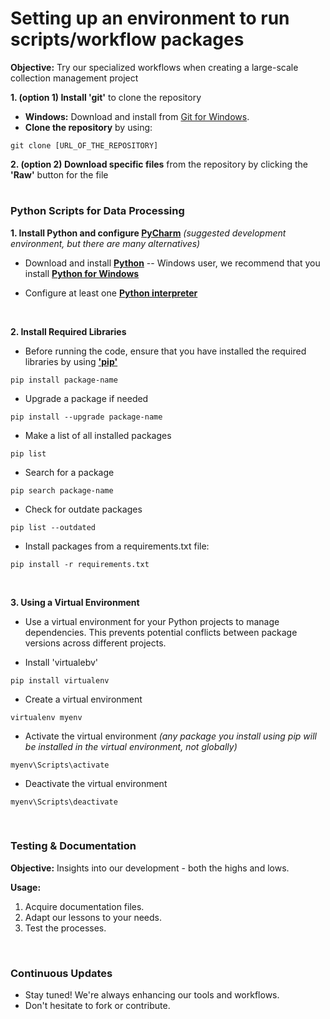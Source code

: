# Setting up an environment to run scripts/workflow packages
**Objective:** Try our specialized workflows when creating a large-scale collection management project

**1. (option 1) Install 'git'** to clone the repository 
* **Windows:** Download and install from [Git for Windows](https://github.com/git-guides/install-git).
* **Clone the repository** by using:
```
git clone [URL_OF_THE_REPOSITORY]
```
**2. (option 2) Download specific files** from the repository by clicking the **'Raw'** button for the file



#

### Python Scripts for Data Processing



**1. Install Python and configure [PyCharm](https://www.jetbrains.com/pycharm/download/)** *(suggested development environment, but there are many alternatives)*

* Download and install [**Python**](http://www.python.org/) -- Windows user, we recommend that you install [**Python for Windows**](https://www.python.org/downloads/windows/)

* Configure at least one [**Python interpreter**](https://www.jetbrains.com/help/pycharm/configuring-python-interpreter.html)

&nbsp;

**2. Install Required Libraries**

* Before running the code, ensure that you have installed the required libraries by using [**'pip'**](https://pypi.org/project/pip/)

```
pip install package-name
```
* Upgrade a package if needed
```
pip install --upgrade package-name
```
* Make a list of all installed packages
```
pip list
```
* Search for a package
```
pip search package-name
```
* Check for outdate packages
```
pip list --outdated
```
* Install packages from a requirements.txt file:
```
pip install -r requirements.txt
```
&nbsp;

**3. Using a Virtual Environment**

* Use a virtual environment for your Python projects to manage dependencies. This prevents potential conflicts between package versions across different projects.

* Install 'virtualebv'
```
pip install virtualenv
```
* Create a virtual environment
```
virtualenv myenv
```
* Activate the virtual environment *(any package you install using pip will be installed in the virtual environment, not globally)*
```
myenv\Scripts\activate
```
* Deactivate the virtual environment
```
myenv\Scripts\deactivate
```       
&nbsp;

### Testing & Documentation
**Objective:** Insights into our development - both the highs and lows.

**Usage:**

1. Acquire documentation files.
2. Adapt our lessons to your needs.
3. Test the processes.

&nbsp;

### Continuous Updates
* Stay tuned! We're always enhancing our tools and workflows.
* Don't hesitate to fork or contribute.
